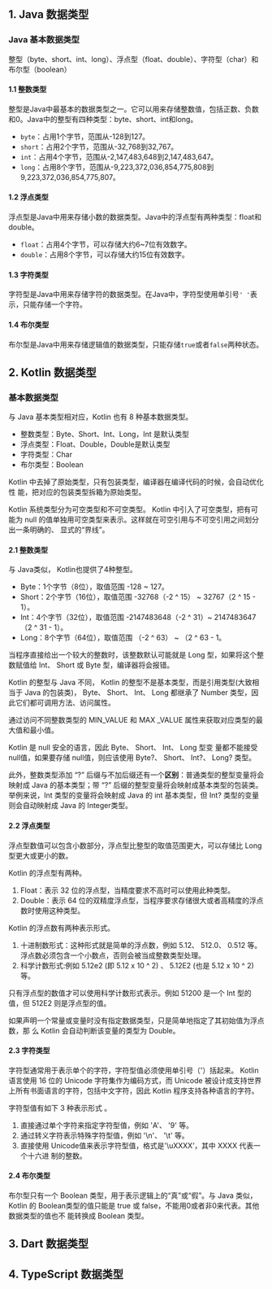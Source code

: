 

## 1. Java 数据类型

### Java 基本数据类型

整型（byte、short、int、long）、浮点型（float、double）、字符型（char）和布尔型（boolean）

#### 1.1 整数类型

整型是Java中最基本的数据类型之一。它可以用来存储整数值，包括正数、负数和0。Java中的整型有四种类型：byte、short、int和long。

- `byte`：占用1个字节，范围从-128到127。
- `short`：占用2个字节，范围从-32,768到32,767。
- `int`：占用4个字节，范围从-2,147,483,648到2,147,483,647。
- `long`：占用8个字节，范围从-9,223,372,036,854,775,808到9,223,372,036,854,775,807。

#### 1.2 浮点类型

浮点型是Java中用来存储小数的数据类型。Java中的浮点型有两种类型：float和double。

- `float`：占用4个字节，可以存储大约6~7位有效数字。
- `double`：占用8个字节，可以存储大约15位有效数字。

#### 1.3 字符类型

字符型是Java中用来存储字符的数据类型。在Java中，字符型使用单引号`' '`表示，只能存储一个字符。

#### 1.4 布尔类型

布尔型是Java中用来存储逻辑值的数据类型，只能存储`true`或者`false`两种状态。

## 2. Kotlin 数据类型

### 基本数据类型

与 Java 基本类型相对应，Kotlin 也有 8 种基本数据类型。

- 整数类型：Byte、Short、Int、Long，Int 是默认类型
- 浮点类型：Float、Double，Double是默认类型
- 字符类型：Char
- 布尔类型：Boolean

Kotlin 中去掉了原始类型，只有包装类型，编译器在编译代码的时候，会自动优化性 能，把对应的包装类型拆箱为原始类型。

Kotlin 系统类型分为可空类型和不可空类型。 Kotlin 中引入了可空类型，把有可能为 null 的值单独用可空类型来表示。这样就在可空引用与不可空引用之间划分出一条明确的、 显式的“界线”。

#### 2.1 整数类型

与 Java类似， Kotlin也提供了4种整型。

- Byte：1个字节（8位），取值范围 -128 ~ 127。
- Short：2个字节（16位），取值范围 -32768（-2 ^ 15） ~ 32767（2 ^ 15 - 1）。
- Int：4个字节（32位），取值范围 -2147483648（-2 ^ 31）~ 2147483647（2 ^ 31 - 1）。
- Long：8个字节（64位），取值范围 （-2 ^ 63） ~ （2 ^ 63 - 1。

当程序直接给出一个较大的整数时，该整数默认可能就是 Long 型，如果将这个整数赋值给 Int、 Short 或 Byte 型，编译器将会报错。

Kotlin 的整型与 Java 不同， Kotlin 的整型不是基本类型，而是引用类型(大致相当于 Java 的包装类)， Byte、 Short、 Int、 Long 都继承了 Number 类型，因此它们都可调用方法、访问属性。

通过访问不同整数类型的 MIN_VALUE 和 MAX _VALUE 属性来获取对应类型的最大值和最小值。

Kotlin 是 null 安全的语言，因此 Byte、 Short、 Int、 Long 型变 量都不能接受 null值，如果要存储 null值，则应该使用 Byte?、 Short、 Int?、 Long? 类型。

此外，整数类型添加 “?” 后缀与不加后缀还有一个**区别**：普通类型的整型变量将会映射成 Java 的基本类型；带 “?” 后缀的整型变量将会映射成基本类型的包装类。举例来说，Int 类型的变量将会映射成 Java 的 int 基本类型，但 Int? 类型的变量则会自动映射成 Java 的 Integer类型。

#### 2.2 浮点类型

浮点型数值可以包含小数部分，浮点型比整型的取值范围更大，可以存储比 Long 型更大或更小的数。

Kotlin 的浮点型有两种。

1. Float：表示 32 位的浮点型，当精度要求不高时可以使用此种类型。
2. Double：表示 64 位的双精度浮点型，当程序要求存储很大或者高精度的浮点数时使用这种类型。

Kotlin 的浮点数有两种表示形式。

1. 十进制数形式：这种形式就是简单的浮点数，例如 5.12、 512.0、 0.512 等。 浮点数必须包含一个小数点，否则会被当成整数类型处理。
2. 科学计数形式:例如 5.12e2 (即 5.12 x 10 ^ 2) 、 5.12E2 (也是 5.12 x 10 ^ 2)等。

只有浮点型的数值才可以使用科学计数形式表示。例如 51200 是一个 Int 型的值，但 512E2 则是浮点型的值。

如果声明一个常量或变量时没有指定数据类型，只是简单地指定了其初始值为浮点数，那 么 Kotlin 会自动判断该变量的类型为 Double。

#### 2.3 字符类型

字符型通常用于表示单个的字符，字符型值必须使用单引号（'）括起来。 Kotlin 语言使用 16 位的 Unicode 字符集作为编码方式，而 Unicode 被设计成支持世界上所有书面语言的字符，包括中文字符，因此 Kotlin 程序支持各种语言的字符。

字符型值有如下 3 种表示形式 。

1. 直接通过单个字符来指定字符型值，例如 'A'、 '9' 等。
2. 通过转义字符表示特殊字符型值，例如 '\n'、 '\t' 等。
3. 直接使用 Unicode值来表示字符型值，格式是'\uXXXX’，其中 XXXX 代表一个十六进 制的整数。

#### 2.4 布尔类型

布尔型只有一个 Boolean 类型，用于表示逻辑上的“真”或“假”。与 Java 类似， Kotlin 的 Boolean类型的值只能是 true 或 false，不能用0或者非0来代表。其他数据类型的值也不 能转换成 Boolean 类型。

## 3. Dart 数据类型



## 4. TypeScript 数据类型

